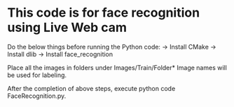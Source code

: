 This code is for face recognition using Live Web cam
=====================================================

Do the below things before running the Python code:
-> Install CMake
-> Install dlib
-> Install face_recognition

Place all the images in folders under Images/Train/Folder*
Image names will be used for labeling. 

After the completion of above steps, execute python code FaceRecognition.py. 

